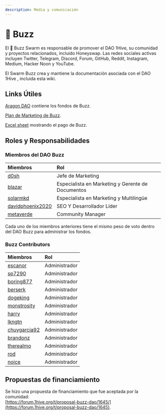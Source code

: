 ```yaml
---
description: Media y comunicación
---
```


# 🐝 Buzz

El 🐝 Buzz Swarm es responsable de promover el DAO 1Hive, su comunidad y proyectos relacionados, incluido Honeyswap. Las redes sociales activas incluyen Twitter, Telegram, Discord, Forum, GitHub, Reddit, Instagram, Medium, Hacker Noon y YouTube. 

El Swarm Buzz crea y mantiene la documentación asociada con el DAO 1Hive , incluida esta wiki.

## Links Útiles

[Aragon DAO](https://aragon.1hive.org/#/buzzdao/) contiene los fondos de Buzz.

[Plan de Marketing de Buzz](https://drive.google.com/file/d/1giD4QcVfHNUaAwcXWqEdV4jI2CUSQH24/view).

[Excel sheet](https://docs.google.com/spreadsheets/d/1UNrQMLVDWS-r7z6Z5MLNRSRP70f_gjbG5DYVceDLrXU/edit#gid=0) mostrando el pago de Buzz.

## Roles y Responsabilidades

### Miembros del DAO Buzz

| Miembros | Rol |
| :--- | :--- |
| [d0sh](https://forum.1hive.org/u/d0sh/summary) | Jefe de Marketing |
| [blazar](https://forum.1hive.org/u/blazar/summary) | Especialista en Marketing y Gerente de Documentos |
| [solarmkd](https://forum.1hive.org/u/solarmkd/summary) | Especialista en Marketing y Multilingüe |
| [davidphoenix2020](https://forum.1hive.org/u/davidphoenix2020/summary) | SEO Y Desarrollador Líder |
| [metaverde](https://forum.1hive.org/u/metaverde/summary) | Community Manager |

Cada uno de los miembros anteriores tiene el mismo peso de voto dentro del DAO Buzz para administrar los fondos. 

### Buzz Contributors

| Miembros | Rol |
| :--- | :--- |
| [escanor](https://forum.1hive.org/u/escanor/summary) | Administrador |
| [sp7290](https://forum.1hive.org/u/sp7290/summary) | Administrador |
| [boring877](https://forum.1hive.org/u/boring877/summary) | Administrador |
| [berserk](https://forum.1hive.org/u/berserk/summary) | Administrador |
| [dogeking](https://forum.1hive.org/u/dogeking/summary) | Administrador |
| [monstrosity](https://forum.1hive.org/u/monstrosity/summary) | Administrador |
| [harry](https://forum.1hive.org/u/harry/summary) | Administrador |
| [lkngtn](https://forum.1hive.org/u/lkngtn) | Administrador |
| [chuygarcia92](https://forum.1hive.org/u/chuygarcia92/summary) | Administrador |
| [brandonz](https://forum.1hive.org/u/brandonz/summary) | Administrador |
| [therealmo](https://forum.1hive.org/u/therealmo/summary) | Administrador |
| [rod](https://forum.1hive.org/u/rod/summary) | Administrador |
| [noice](https://forum.1hive.org/u/noice/summary) | Administrador |

## Propuestas de financiamiento

Se hizo una propuesta de financiamiento que fue aceptada por la comunidad:  
[https://forum.1hive.org/t/proposal-buzz-dao/1645/](https://forum.1hive.org/t/proposal-buzz-dao/1645).

